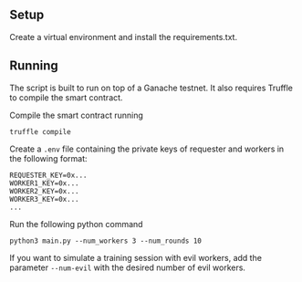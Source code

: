 ## Setup
Create a virtual environment and install the requirements.txt.

## Running
The script is built to run on top of a Ganache testnet. It also requires Truffle to compile the smart contract.

Compile the smart contract running 
```
truffle compile
```

Create a `.env` file containing the private keys of requester and workers in the following format:
```
REQUESTER_KEY=0x...
WORKER1_KEY=0x...
WORKER2_KEY=0x...
WORKER3_KEY=0x...
...
```

Run the following python command
```
python3 main.py --num_workers 3 --num_rounds 10 
```

If you want to simulate a training session with evil workers, add the parameter `--num-evil` with the desired number of evil workers. 

